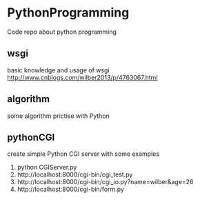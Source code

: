 # PythonProgramming
Code repo about python programming

## wsgi
basic knowledge and usage of wsgi  
http://www.cnblogs.com/wilber2013/p/4763067.html  

## algorithm
some algorithm prictise with Python  

## pythonCGI
create simple Python CGI server with some examples  
1. python CGIServer.py  
2. http://localhost:8000/cgi-bin/cgi_test.py  
3. http://localhost:8000/cgi-bin/cgi_io.py?name=wilber&age=26  
4. http://localhost:8000/cgi-bin/form.py  
